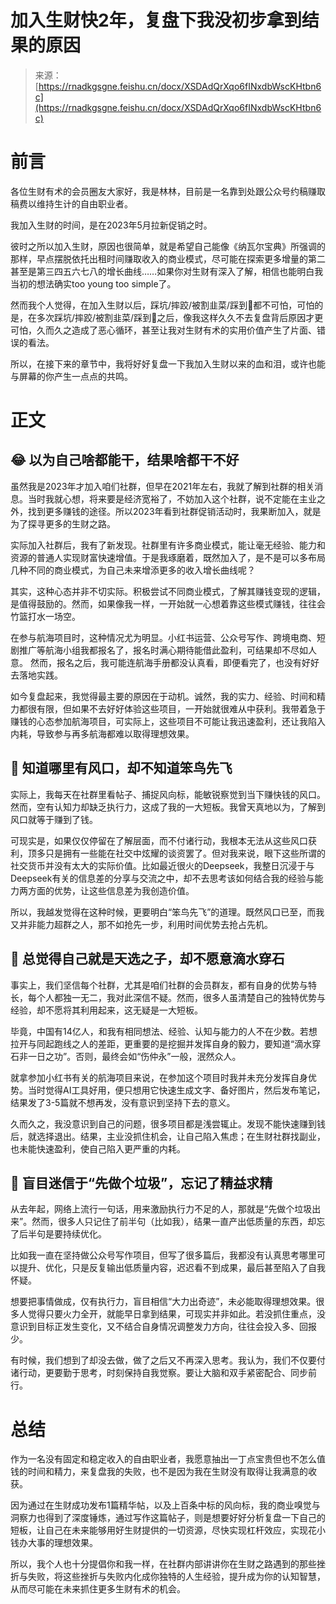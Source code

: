 # 加入生财快2年，复盘下我没初步拿到结果的原因

> 来源：[https://rnadkgsgne.feishu.cn/docx/XSDAdQrXqo6fINxdbWscKHtbn6c](https://rnadkgsgne.feishu.cn/docx/XSDAdQrXqo6fINxdbWscKHtbn6c)

# 前言

各位生财有术的会员圈友大家好，我是林林，目前是一名靠到处跟公众号约稿赚取稿费以维持生计的自由职业者。

我加入生财的时间，是在2023年5月拉新促销之时。

彼时之所以加入生财，原因也很简单，就是希望自己能像《纳瓦尔宝典》所强调的那样，早点摆脱依托出租时间赚取收入的商业模式，尽可能在探索更多增量的第二甚至是第三四五六七八的增长曲线……如果你对生财有深入了解，相信也能明白我当初的想法确实too young too simple了。

然而我个人觉得，在加入生财以后，踩坑/摔跤/被割韭菜/踩到💩都不可怕，可怕的是，在多次踩坑/摔跤/被割韭菜/踩到💩之后，像我这样久久不去复盘背后原因才更可怕，久而久之造成了恶心循环，甚至让我对生财有术的实用价值产生了片面、错误的看法。

所以，在接下来的章节中，我将好好复盘一下我加入生财以来的血和泪，或许也能与屏幕的你产生一点点的共鸣。

# 正文

## 😂 以为自己啥都能干，结果啥都干不好

虽然我是2023年才加入咱们社群，但早在2021年左右，我就了解到社群的相关消息。当时我就心想，将来要是经济宽裕了，不妨加入这个社群，说不定能在主业之外，找到更多赚钱的途径。所以2023年看到社群促销活动时，我果断加入，就是为了探寻更多的生财之路。

实际加入社群后，我有了新发现。社群里有许多商业模式，能让毫无经验、能力和资源的普通人实现财富快速增值。于是我琢磨着，既然加入了，是不是可以多布局几种不同的商业模式，为自己未来增添更多的收入增长曲线呢？

其实，这种心态并非不切实际。积极尝试不同商业模式，了解其赚钱变现的逻辑，是值得鼓励的。然而，如果像我一样，一开始就一心想着靠这些模式赚钱，往往会竹篮打水一场空。

在参与航海项目时，这种情况尤为明显。小红书运营、公众号写作、跨境电商、短剧推广等航海小组我都报名了，报名时满心期待能借此盈利，可结果却不尽如人意。 然而，报名之后，我可能连航海手册都没认真看，即便看完了，也没有好好去落地实践。

如今复盘起来，我觉得最主要的原因在于动机。诚然，我的实力、经验、时间和精力都很有限，但如果不去好好体验这些项目，一开始就很难从中获利。我带着急于赚钱的心态参加航海项目，可实际上，这些项目不可能让我迅速盈利，还让我陷入内耗，导致参与再多航海都难以取得理想效果。

## 🦅 知道哪里有风口，却不知道笨鸟先飞

实际上，我每天在社群里看帖子、捕捉风向标，能敏锐察觉到当下赚快钱的风口。然而，空有认知力却缺乏执行力，这成了我的一大短板。我曾天真地以为，了解到风口就等于赚到了钱。

可现实是，如果仅仅停留在了解层面，而不付诸行动，我根本无法从这些风口获利，顶多只是拥有一些能在社交中炫耀的谈资罢了。但对我来说，眼下这些所谓的社交货币并没有太大的实际价值。比如最近很火的Deepseek，我整日沉浸于与Deepseek有关的信息差的分享与交流之中，却不去思考该如何结合我的经验与能力两方面的优势，让这些信息差为我创造价值。

所以，我越发觉得在这种时候，更要明白“笨鸟先飞”的道理。既然风口已至，而我又并非能力超群之人，那不如抢先一步，利用时间优势去抢占先机。

## 💪 总觉得自己就是天选之子，却不愿意滴水穿石

事实上，我们坚信每个社群，尤其是咱们社群的会员群友，都有自身的优势与特长，每个人都独一无二，我对此深信不疑。然而，很多人虽清楚自己的独特优势与经验，却不愿将其利用起来，这无疑是一大短板。

毕竟，中国有14亿人，和我有相同想法、经验、认知与能力的人不在少数。若想拉开与同起跑线之人的差距，更重要的是挖掘并发挥自身的毅力，要知道“滴水穿石非一日之功”。否则，最终会如“伤仲永”一般，泯然众人。

就拿参加小红书有关的航海项目来说，在参加这个项目时我并未充分发挥自身优势。当时觉得AI工具好用，便只想用它快速生成文字、备好图片，然后发布笔记，结果发了3-5篇就不想再发，没有意识到坚持下去的意义。

久而久之，我没意识到自己的问题，很多项目都是浅尝辄止。发现不能快速赚到钱后，就选择退出。结果，主业没抓住机会，让自己陷入焦虑；在生财社群找副业，也未能快速盈利，使自己陷入更严重的内耗。

## 🚮 盲目迷信于“先做个垃圾”，忘记了精益求精

从去年起，网络上流行一句话，用来激励执行力不足的人，那就是“先做个垃圾出来”。然而，很多人只记住了前半句（比如我），结果一直产出低质量的东西，却忘了后半句是要持续优化。

比如我一直在坚持做公众号写作项目，但写了很多篇后，我都没有认真思考哪里可以提升、优化，只是反复输出低质量内容，迟迟看不到成果，最后甚至陷入了自我怀疑。

想要把事情做成，仅有执行力，盲目相信“大力出奇迹”，未必能取得理想效果。很多人觉得只要火力全开，就能早日拿到结果，可现实并非如此。若没抓住重点，没意识到目标正发生变化，又不结合自身情况调整发力方向，往往会投入多、回报少。

有时候，我们想到了却没去做，做了之后又不再深入思考。我认为，我们不仅要付诸行动，更要勤于思考，时刻保持自我觉察。要让大脑和双手紧密配合、同步前行。

# 总结

作为一名没有固定和稳定收入的自由职业者，我愿意抽出一丁点宝贵但也不怎么值钱的时间和精力，来复盘我的失败，也不是因为我在生财没有取得让我满意的收获。

因为通过在生财成功发布1篇精华帖，以及上百条中标的风向标，我的商业嗅觉与洞察力也得到了深度锤炼，通过写作这篇帖子，则是想要好好分析复盘一下自己的短板，让自己在未来能够用好生财提供的一切资源，尽快实现杠杆效应，实现花小钱办大事的理想效果。

所以，我个人也十分提倡你和我一样，在社群内部讲讲你在生财之路遇到的那些挫折与失败，将这些挫折与失败内化成你独特的人生经验，提升成为你的认知智慧，从而尽可能在未来抓住更多生财有术的机会。